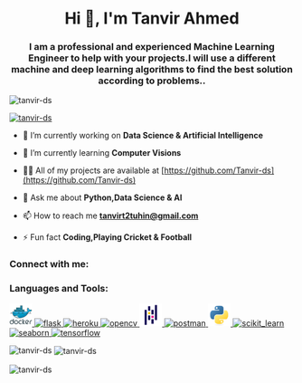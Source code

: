 <h1 align="center">Hi 👋, I'm Tanvir Ahmed</h1>
<h3 align="center">I am a professional and experienced Machine Learning Engineer to help with your projects.I will use a different machine and deep learning algorithms to find the best solution according to problems..</h3>

<p align="left"> <img src="https://komarev.com/ghpvc/?username=tanvir-ds&label=Profile%20views&color=0e75b6&style=flat" alt="tanvir-ds" /> </p>

<p align="left"> <a href="https://github.com/ryo-ma/github-profile-trophy"><img src="https://github-profile-trophy.vercel.app/?username=tanvir-ds" alt="tanvir-ds" /></a> </p>

- 🔭 I’m currently working on **Data Science & Artificial Intelligence**

- 🌱 I’m currently learning **Computer Visions**

- 👨‍💻 All of my projects are available at [https://github.com/Tanvir-ds](https://github.com/Tanvir-ds)

- 💬 Ask me about **Python,Data Science & AI**

- 📫 How to reach me **tanvirt2tuhin@gmail.com**

- ⚡ Fun fact **Coding,Playing Cricket & Football**

<h3 align="left">Connect with me:</h3>
<p align="left">
</p>

<h3 align="left">Languages and Tools:</h3>
<p align="left"> <a href="https://www.docker.com/" target="_blank" rel="noreferrer"> <img src="https://raw.githubusercontent.com/devicons/devicon/master/icons/docker/docker-original-wordmark.svg" alt="docker" width="40" height="40"/> </a> <a href="https://flask.palletsprojects.com/" target="_blank" rel="noreferrer"> <img src="https://www.vectorlogo.zone/logos/pocoo_flask/pocoo_flask-icon.svg" alt="flask" width="40" height="40"/> </a> <a href="https://heroku.com" target="_blank" rel="noreferrer"> <img src="https://www.vectorlogo.zone/logos/heroku/heroku-icon.svg" alt="heroku" width="40" height="40"/> </a> <a href="https://opencv.org/" target="_blank" rel="noreferrer"> <img src="https://www.vectorlogo.zone/logos/opencv/opencv-icon.svg" alt="opencv" width="40" height="40"/> </a> <a href="https://pandas.pydata.org/" target="_blank" rel="noreferrer"> <img src="https://raw.githubusercontent.com/devicons/devicon/2ae2a900d2f041da66e950e4d48052658d850630/icons/pandas/pandas-original.svg" alt="pandas" width="40" height="40"/> </a> <a href="https://postman.com" target="_blank" rel="noreferrer"> <img src="https://www.vectorlogo.zone/logos/getpostman/getpostman-icon.svg" alt="postman" width="40" height="40"/> </a> <a href="https://www.python.org" target="_blank" rel="noreferrer"> <img src="https://raw.githubusercontent.com/devicons/devicon/master/icons/python/python-original.svg" alt="python" width="40" height="40"/> </a> <a href="https://scikit-learn.org/" target="_blank" rel="noreferrer"> <img src="https://upload.wikimedia.org/wikipedia/commons/0/05/Scikit_learn_logo_small.svg" alt="scikit_learn" width="40" height="40"/> </a> <a href="https://seaborn.pydata.org/" target="_blank" rel="noreferrer"> <img src="https://seaborn.pydata.org/_images/logo-mark-lightbg.svg" alt="seaborn" width="40" height="40"/> </a> <a href="https://www.tensorflow.org" target="_blank" rel="noreferrer"> <img src="https://www.vectorlogo.zone/logos/tensorflow/tensorflow-icon.svg" alt="tensorflow" width="40" height="40"/> </a> </p>

<p><img align="left" src="https://github-readme-stats.vercel.app/api/top-langs?username=tanvir-ds&show_icons=true&locale=en&layout=compact" alt="tanvir-ds" /></p>

<p>&nbsp;<img align="center" src="https://github-readme-stats.vercel.app/api?username=tanvir-ds&show_icons=true&locale=en" alt="tanvir-ds" /></p>

<p><img align="center" src="https://github-readme-streak-stats.herokuapp.com/?user=tanvir-ds&" alt="tanvir-ds" /></p>
